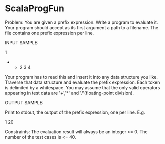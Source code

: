 ScalaProgFun
============

Problem:
You are given a prefix expression. Write a program to evaluate it. Your program should accept as its first argument a path to a filename. The file contains one prefix expression per line. 

INPUT SAMPLE:

1
* + 2 3 4

Your program has to read this and insert it into any data structure you like. Traverse that data structure and evaluate the prefix expression. Each token is delimited by a whitespace. You may assume that the only valid operators appearing in test data are '+','*' and '/'(floating-point division).

OUTPUT SAMPLE:

Print to stdout, the output of the prefix expression, one per line. E.g.

1
20

Constraints: 
The evaluation result will always be an integer >= 0. 
The number of the test cases is <= 40.
